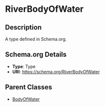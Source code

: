 # RiverBodyOfWater

## Description
A type defined in Schema.org.

## Schema.org Details
- **Type**: Type
- **URI**: https://schema.org/RiverBodyOfWater

## Parent Classes
- [BodyOfWater](../BodyOfWater.md)

